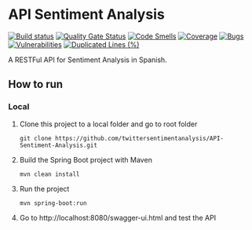 # API Sentiment Analysis
[![Build status](https://travis-ci.com/ariadnadearriba/API-Sentiment-Analysis.svg?branch=staging)](https://travis-ci.com/ariadnadearriba/API-Sentiment-Analysis)
[![Quality Gate Status](https://sonarcloud.io/api/project_badges/measure?project=ariadnadearriba_API-Sentiment-Analysis&metric=alert_status)](https://sonarcloud.io/dashboard?id=ariadnadearriba_API-Sentiment-Analysis)
[![Code Smells](https://sonarcloud.io/api/project_badges/measure?project=ariadnadearriba_API-Sentiment-Analysis&metric=code_smells)](https://sonarcloud.io/dashboard?id=ariadnadearriba_API-Sentiment-Analysis)
[![Coverage](https://sonarcloud.io/api/project_badges/measure?project=ariadnadearriba_API-Sentiment-Analysis&metric=coverage)](https://sonarcloud.io/dashboard?id=ariadnadearriba_API-Sentiment-Analysis)
[![Bugs](https://sonarcloud.io/api/project_badges/measure?project=ariadnadearriba_API-Sentiment-Analysis&metric=bugs)](https://sonarcloud.io/dashboard?id=ariadnadearriba_API-Sentiment-Analysis)
[![Vulnerabilities](https://sonarcloud.io/api/project_badges/measure?project=ariadnadearriba_API-Sentiment-Analysis&metric=vulnerabilities)](https://sonarcloud.io/dashboard?id=ariadnadearriba_API-Sentiment-Analysis)
[![Duplicated Lines (%)](https://sonarcloud.io/api/project_badges/measure?project=ariadnadearriba_API-Sentiment-Analysis&metric=duplicated_lines_density)](https://sonarcloud.io/dashboard?id=ariadnadearriba_API-Sentiment-Analysis)

A RESTFul API for Sentiment Analysis in Spanish.

## How to run 
### Local
1. Clone this project to a local folder and go to root folder

   `git clone https://github.com/twittersentimentanalysis/API-Sentiment-Analysis.git`

2. Build the Spring Boot project with Maven

    `mvn clean install`
    
3. Run the project

    `mvn spring-boot:run`
    
4. Go to http://localhost:8080/swagger-ui.html and test the API

